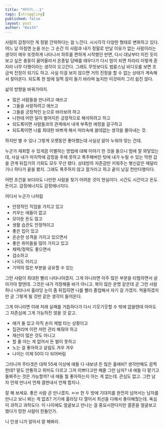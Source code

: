 ```yaml
---
title: "버티기...1"
tags: [struggling]
published: false
layout: post
author: "Keith"
---
```


사람의 감정이란 게 정말 간악하다는 걸 느낀다. 시시각각 다양한 형태로 변화하고 있다. 어느 날 아침엔 눈을 쓰는 그 순간 이 사람과 내가 정말로 만날 이유가 없는 사람이라는 생각이 매우 또렷하게 나타나서 하루를 편하게 시작했던 반면, 다시 대낮부터 미친 듯이 보고 싶은 충동이 끓어올라서 온종일 담배를 태우다가 다시 밤이 되면 차라리 이렇게 혼자라 너무 다행이라는 생각이 오고간다. 그래도 무엇보다도 법륜스님 비디오를 보면 조금씩 진정이 되기도 하고. 사실 이걸 보지 않으면 거의 진정을 할 수 없는 상태가 계속해서 찾아온다. 되도록 한 밤에 일찍 잠이 들기 바라며 눕지만 이것마저 그리 쉽진 않다. 

삶의 방향을 바꿔가야지.

- 많은 사람들을 만나려고 애쓰고
- 그들을 사랑하려고 애쓰고
- 그들을 긍정적인 눈으로 바라보려 하고
- 나한테 어떤 일이 벌어지든 긍정적으로 해석하려고 하고
- 되도록이면 사람들과의 관계에서 내게 부족한 애정을 갈구하고
- 되도록이면 나를 최대한 바쁘게 해서 머리속에 쓸데없는 생각을 몰아내는 것.

하지만 별 수 있나 그렇게 오랫동안 좋아했는데 사실상 앓아 누워야 맞는 건데.

누군가 재회할 수 있게끔 이별하는 방법에 대해 이야기 한 것을 들으니 맘에 잘 와닿았는데, 사실 내가 마지막에 감정을 주체 못하고 폭주해버린 탓에 내가 누릴 수 있는 막판 갑을 관계 뒤집기의 기회도 모두 무산 됐다. 상대방의 자존감만 키워주는 병신같은 매달리기나 하다가 끝을 봤지. 그래도 폭주하지 않고 잘가라고 하고 끝이 났길 천만다행이다.

어떤 조건을 보더라도 나만한 사람을 찾기 어려운 것이 현실이다. 시간도 시간이고 돈도 돈이고. 감정에너지도 감정에너지다.

어디서 누군가 나처럼 
- 안정적인 직업을 가지고 있고
- 키우는 애들이 없고
- 모아둔 돈도 많고
- 생활 습관도 안정적이고
- 좋은 집이 있고 
- 온순한 성격을 가지고 있으면서
- 좋은 취미들을 많이 가지고 있고
- 체력/정력도 좋으면서 
- 검소하고
- 나이도 어리고
- 기억의 많은 부분을 공유할 수 있는

그런 사람이 최대한 빨리 나타나야겠지. 그게 아니라면 아주 많은 부분을 타협하면서 살아가야 할텐데. 그것은 내가 걱정해줄 바가 아니고.
복이 많은 운명 같은데 곧 그런 사람 하나 나타나서 홀라당 눈이 좀 뒤집히면 나를 빨리 졸업해서 자기 길 가겠지. 억울하겠지만 곧 그렇게 될 것만 같은 생각이 들어온다.

그게 아니라면 이래 저래 실패를 거듭하다가 다시 기웃기웃할 수 밖에 없을텐데 아마도 그 자존심에 그게 가능하진 않을 것 같고.

- 애가 둘 있고 아직 손이 제법 타는 상황이고
- 집관리며 이런 저런 관리 해줘야 하고
- 재산이 많은 것도 아니고
- 할 줄 아는 게 없어서 돈 벌이 못하고
- 노는 걸 좋아하고 살림도 겨우 겨우
- 나이는 이제 50이 다 되어버림

그러니까 주타겟은 대략 55세 이상에 애들 다 내보낸 돈 많은 홀애비? 생각만해도 끔찍한데? 말도 안통하고 취미도 다르고 그저 이쁘다고만 해줄 그런 남자? 내 애들 다 맡기고 돌봐주는 것은 가능할까? 내 애들 뭘 좋아하는지 아는 게 없는데. 관심도 없고. 그런 남자 언제 만나서 언제 결판내서 언제 합치나. 

잘 해 보세요. 좋은 사람 곧 만나겠지. ㅆㅂ 한 두 방에 기대치를 완전히 넘어서는 남자를 만나고 보니 뵈는 게 없죠? 거기에 홀라당 다 열어서 최선을 다해서 좋아해줬는데. 욕심이 과하고 과하도다. 이 나이에도 얼굴보고 만나는 걸 중요시한다지만 결혼을 얼굴보고 했다가 망한 사람이 한둘인가. 

니 인생 니가 알아서 잘 해봐라.
